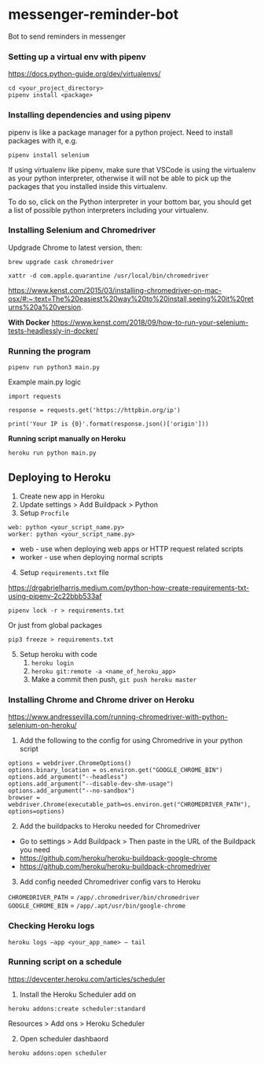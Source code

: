 # messenger-reminder-bot

Bot to send reminders in messenger

### Setting up a virtual env with pipenv

https://docs.python-guide.org/dev/virtualenvs/

```
cd <your_project_directory>
pipenv install <package>
```

### Installing dependencies and using pipenv

pipenv is like a package manager for a python project. Need to install packages with it, e.g.

`pipenv install selenium`

If using virtualenv like pipenv, make sure that VSCode is using the virtualenv as your python interpreter, otherwise it will not be able to pick up the packages that you installed inside this virtualenv.

To do so, click on the Python interpreter in your bottom bar, you should get a list of possible python interpreters including your virtualenv.

### Installing Selenium and Chromedriver

Updgrade Chrome to latest version, then:

`brew upgrade cask chromedriver`

`xattr -d com.apple.quarantine /usr/local/bin/chromedriver`

https://www.kenst.com/2015/03/installing-chromedriver-on-mac-osx/#:~:text=The%20easiest%20way%20to%20install,seeing%20it%20returns%20a%20version.

**With Docker**
https://www.kenst.com/2018/09/how-to-run-your-selenium-tests-headlessly-in-docker/

### Running the program

`pipenv run python3 main.py`

Example main.py logic

```
import requests

response = requests.get('https://httpbin.org/ip')

print('Your IP is {0}'.format(response.json()['origin']))
```

**Running script manually on Heroku**

`heroku run python main.py`

## Deploying to Heroku

1. Create new app in Heroku
2. Update settings > Add Buildpack > Python
3. Setup `Procfile`

```
web: python <your_script_name.py>
worker: python <your_script_name.py>
```

- web - use when deploying web apps or HTTP request related scripts
- worker - use when deploying normal scripts

4. Setup `requirements.txt` file

https://drgabrielharris.medium.com/python-how-create-requirements-txt-using-pipenv-2c22bbb533af

```
pipenv lock -r > requirements.txt
```

Or just from global packages

```
pip3 freeze > requirements.txt
```

5. Setup heroku with code
   1. `heroku login`
   2. `heroku git:remote -a <name_of_heroku_app>`
   3. Make a commit then push, `git push heroku master`

### Installing Chrome and Chrome driver on Heroku

https://www.andressevilla.com/running-chromedriver-with-python-selenium-on-heroku/

1. Add the following to the config for using Chromedrive in your python script

```
options = webdriver.ChromeOptions()
options.binary_location = os.environ.get("GOOGLE_CHROME_BIN")
options.add_argument("--headless")
options.add_argument("--disable-dev-shm-usage")
options.add_argument("--no-sandbox")
browser = webdriver.Chrome(executable_path=os.environ.get("CHROMEDRIVER_PATH"), options=options)
```

2. Add the buildpacks to Heroku needed for Chromedriver

- Go to settings > Add Buildpack > Then paste in the URL of the Buildpack you need
- https://github.com/heroku/heroku-buildpack-google-chrome
- https://github.com/heroku/heroku-buildpack-chromedriver

3. Add config needed Chromedriver config vars to Heroku

`CHROMEDRIVER_PATH` = `/app/.chromedriver/bin/chromedriver`
`GOOGLE_CHROME_BIN` = `/app/.apt/usr/bin/google-chrome`

### Checking Heroku logs

`heroku logs –app <your_app_name> — tail`

### Running script on a schedule

https://devcenter.heroku.com/articles/scheduler

1. Install the Heroku Scheduler add on

`heroku addons:create scheduler:standard`

Resources > Add ons > Heroku Scheduler

2. Open scheduler dashbaord

`heroku addons:open scheduler`
